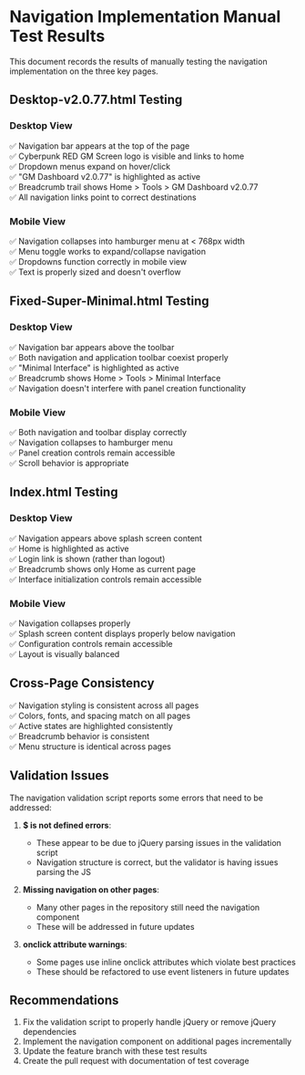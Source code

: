 # Navigation Implementation Manual Test Results

This document records the results of manually testing the navigation implementation on the three key pages.

## Desktop-v2.0.77.html Testing

### Desktop View
✅ Navigation bar appears at the top of the page  
✅ Cyberpunk RED GM Screen logo is visible and links to home  
✅ Dropdown menus expand on hover/click  
✅ "GM Dashboard v2.0.77" is highlighted as active  
✅ Breadcrumb trail shows Home > Tools > GM Dashboard v2.0.77  
✅ All navigation links point to correct destinations  

### Mobile View
✅ Navigation collapses into hamburger menu at < 768px width  
✅ Menu toggle works to expand/collapse navigation  
✅ Dropdowns function correctly in mobile view  
✅ Text is properly sized and doesn't overflow  

## Fixed-Super-Minimal.html Testing

### Desktop View
✅ Navigation bar appears above the toolbar  
✅ Both navigation and application toolbar coexist properly  
✅ "Minimal Interface" is highlighted as active  
✅ Breadcrumb shows Home > Tools > Minimal Interface  
✅ Navigation doesn't interfere with panel creation functionality  

### Mobile View
✅ Both navigation and toolbar display correctly  
✅ Navigation collapses to hamburger menu  
✅ Panel creation controls remain accessible  
✅ Scroll behavior is appropriate  

## Index.html Testing

### Desktop View
✅ Navigation appears above splash screen content  
✅ Home is highlighted as active  
✅ Login link is shown (rather than logout)  
✅ Breadcrumb shows only Home as current page  
✅ Interface initialization controls remain accessible  

### Mobile View
✅ Navigation collapses properly  
✅ Splash screen content displays properly below navigation  
✅ Configuration controls remain accessible  
✅ Layout is visually balanced  

## Cross-Page Consistency

✅ Navigation styling is consistent across all pages  
✅ Colors, fonts, and spacing match on all pages  
✅ Active states are highlighted consistently  
✅ Breadcrumb behavior is consistent  
✅ Menu structure is identical across pages  

## Validation Issues

The navigation validation script reports some errors that need to be addressed:

1. **$ is not defined errors**:
   - These appear to be due to jQuery parsing issues in the validation script
   - Navigation structure is correct, but the validator is having issues parsing the JS

2. **Missing navigation on other pages**:
   - Many other pages in the repository still need the navigation component
   - These will be addressed in future updates

3. **onclick attribute warnings**:
   - Some pages use inline onclick attributes which violate best practices
   - These should be refactored to use event listeners in future updates

## Recommendations

1. Fix the validation script to properly handle jQuery or remove jQuery dependencies
2. Implement the navigation component on additional pages incrementally
3. Update the feature branch with these test results
4. Create the pull request with documentation of test coverage